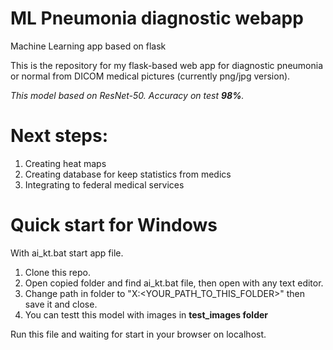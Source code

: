 # ML Pneumonia diagnostic webapp

Machine Learning app based on flask

This is the repository for my flask-based web app for diagnostic pneumonia or normal from DICOM medical pictures (currently png/jpg version).

*This model based on ResNet-50. Accuracy on test **98%**.*

# Next steps:

1. Creating heat maps
2. Creating database for keep statistics from medics
3. Integrating to federal medical services

# Quick start for Windows

With ai_kt.bat start app file.

1. Clone this repo.
2. Open copied folder and find ai_kt.bat file, then open with any text editor.
3. Change path in folder to "X:<YOUR_PATH_TO_THIS_FOLDER>\" then save it and close.
4. You can testt this model with images in **test_images folder**
   
Run this file and waiting for start in your browser on localhost.
